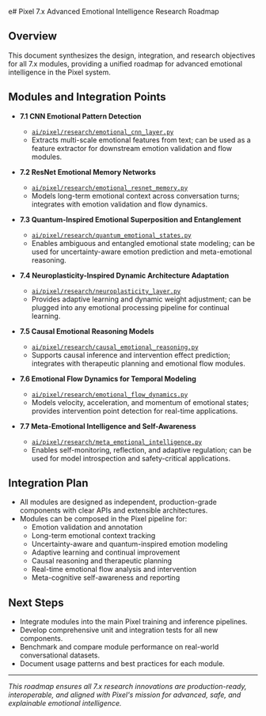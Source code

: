 e# Pixel 7.x Advanced Emotional Intelligence Research Roadmap

## Overview

This document synthesizes the design, integration, and research objectives for all 7.x modules, providing a unified roadmap for advanced emotional intelligence in the Pixel system.

## Modules and Integration Points

- **7.1 CNN Emotional Pattern Detection**
  - [`ai/pixel/research/emotional_cnn_layer.py`](ai/pixel/research/emotional_cnn_layer.py:1)
  - Extracts multi-scale emotional features from text; can be used as a feature extractor for downstream emotion validation and flow modules.

- **7.2 ResNet Emotional Memory Networks**
  - [`ai/pixel/research/emotional_resnet_memory.py`](ai/pixel/research/emotional_resnet_memory.py:1)
  - Models long-term emotional context across conversation turns; integrates with emotion validation and flow dynamics.

- **7.3 Quantum-Inspired Emotional Superposition and Entanglement**
  - [`ai/pixel/research/quantum_emotional_states.py`](ai/pixel/research/quantum_emotional_states.py:1)
  - Enables ambiguous and entangled emotional state modeling; can be used for uncertainty-aware emotion prediction and meta-emotional reasoning.

- **7.4 Neuroplasticity-Inspired Dynamic Architecture Adaptation**
  - [`ai/pixel/research/neuroplasticity_layer.py`](ai/pixel/research/neuroplasticity_layer.py:1)
  - Provides adaptive learning and dynamic weight adjustment; can be plugged into any emotional processing pipeline for continual learning.

- **7.5 Causal Emotional Reasoning Models**
  - [`ai/pixel/research/causal_emotional_reasoning.py`](ai/pixel/research/causal_emotional_reasoning.py:1)
  - Supports causal inference and intervention effect prediction; integrates with therapeutic planning and emotional flow modules.

- **7.6 Emotional Flow Dynamics for Temporal Modeling**
  - [`ai/pixel/research/emotional_flow_dynamics.py`](ai/pixel/research/emotional_flow_dynamics.py:1)
  - Models velocity, acceleration, and momentum of emotional states; provides intervention point detection for real-time applications.

- **7.7 Meta-Emotional Intelligence and Self-Awareness**
  - [`ai/pixel/research/meta_emotional_intelligence.py`](ai/pixel/research/meta_emotional_intelligence.py:1)
  - Enables self-monitoring, reflection, and adaptive regulation; can be used for model introspection and safety-critical applications.

## Integration Plan

- All modules are designed as independent, production-grade components with clear APIs and extensible architectures.
- Modules can be composed in the Pixel pipeline for:
  - Emotion validation and annotation
  - Long-term emotional context tracking
  - Uncertainty-aware and quantum-inspired emotion modeling
  - Adaptive learning and continual improvement
  - Causal reasoning and therapeutic planning
  - Real-time emotional flow analysis and intervention
  - Meta-cognitive self-awareness and reporting

## Next Steps

- Integrate modules into the main Pixel training and inference pipelines.
- Develop comprehensive unit and integration tests for all new components.
- Benchmark and compare module performance on real-world conversational datasets.
- Document usage patterns and best practices for each module.

---
*This roadmap ensures all 7.x research innovations are production-ready, interoperable, and aligned with Pixel's mission for advanced, safe, and explainable emotional intelligence.*